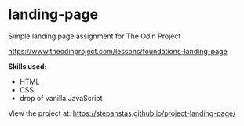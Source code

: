 # landing-page

Simple landing page assignment for The Odin Project

https://www.theodinproject.com/lessons/foundations-landing-page

**Skills used:**
- HTML
- CSS 
- drop of vanilla JavaScript

View the project at: https://stepanstas.github.io/project-landing-page/
